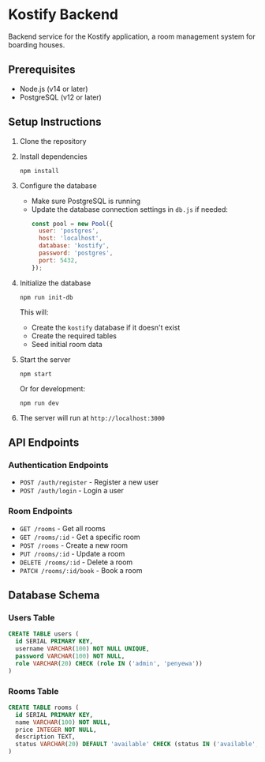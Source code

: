 # Kostify Backend

Backend service for the Kostify application, a room management system for boarding houses.

## Prerequisites

- Node.js (v14 or later)
- PostgreSQL (v12 or later)

## Setup Instructions

1. Clone the repository

2. Install dependencies
   ```
   npm install
   ```

3. Configure the database
   - Make sure PostgreSQL is running
   - Update the database connection settings in `db.js` if needed:
     ```js
     const pool = new Pool({
       user: 'postgres',
       host: 'localhost',
       database: 'kostify',
       password: 'postgres',
       port: 5432,
     });
     ```

4. Initialize the database
   ```
   npm run init-db
   ```
   This will:
   - Create the `kostify` database if it doesn't exist
   - Create the required tables
   - Seed initial room data

5. Start the server
   ```
   npm start
   ```
   Or for development:
   ```
   npm run dev
   ```

6. The server will run at `http://localhost:3000`

## API Endpoints

### Authentication Endpoints
- `POST /auth/register` - Register a new user
- `POST /auth/login` - Login a user

### Room Endpoints
- `GET /rooms` - Get all rooms
- `GET /rooms/:id` - Get a specific room
- `POST /rooms` - Create a new room
- `PUT /rooms/:id` - Update a room
- `DELETE /rooms/:id` - Delete a room
- `PATCH /rooms/:id/book` - Book a room

## Database Schema

### Users Table
```sql
CREATE TABLE users (
  id SERIAL PRIMARY KEY,
  username VARCHAR(100) NOT NULL UNIQUE,
  password VARCHAR(100) NOT NULL,
  role VARCHAR(20) CHECK (role IN ('admin', 'penyewa'))
)
```

### Rooms Table
```sql
CREATE TABLE rooms (
  id SERIAL PRIMARY KEY,
  name VARCHAR(100) NOT NULL,
  price INTEGER NOT NULL,
  description TEXT,
  status VARCHAR(20) DEFAULT 'available' CHECK (status IN ('available', 'booked'))
)
``` 